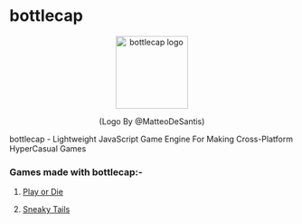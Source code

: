 # bottlecap

<p align="center">

<img src="https://rwbeast.github.io/bottlecap-logo2.png" width="128" alt="bottlecap logo">

</p>

<p align="center">(Logo By @MatteoDeSantis)</p>

bottlecap - Lightweight JavaScript Game Engine For Making Cross-Platform HyperCasual Games

### Games made with bottlecap:-

1) [Play or Die](https://rwbeast.itch.io/play-or-die)

2) [Sneaky Tails](https://rwbeast.itch.io/sneaky-tails)

